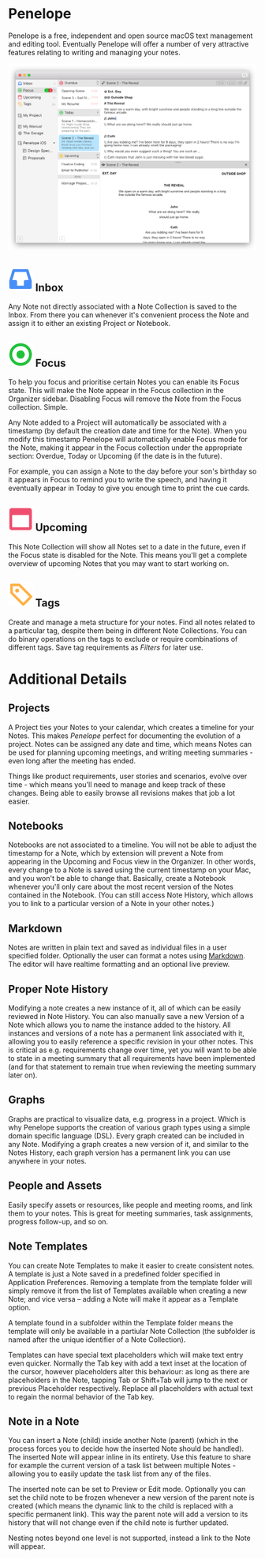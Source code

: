 # Penelope
Penelope is a free, independent and open source macOS text management and editing tool.
Eventually Penelope will offer a number of very attractive features relating to writing and managing your notes.

<img src="./Document/ForWeb/Penelope-MainScreen.png" alt="Penelope Main Screen mockup.">

## <img src="./Document/ForWeb/Feature-Inbox.png" alt="The Inbox icon found in the Organizer sidebar." width="50" height="50"> Inbox
Any Note not directly associated with a Note Collection is saved to the Inbox. From there you can whenever it's convenient process the Note and assign it to either an existing Project or Notebook.

## <img src="./Document/ForWeb/Feature-Focus.png" alt="The Focus icon found in the Organizer sidebar." width="50" height="50"> Focus
To help you focus and prioritise certain Notes you can enable its Focus state. This will make the Note appear in the Focus collection in the Organizer sidebar. Disabling Focus will remove the Note from the Focus collection. Simple.

Any Note added to a Project will automatically be associated with a timestamp (by default the creation date and time for the Note). When you modify this timestamp Penelope will automatically enable Focus mode for the Note, making it appear in the Focus collection under the appropriate section: Overdue, Today or Upcoming (if the date is in the future).

For example, you can assign a Note to the day before your son's birthday so it appears in Focus to remind you to write the speech, and having it eventually appear in Today to give you enough time to print the cue cards.

## <img src="./Document/ForWeb/Feature-Upcoming.png" alt="The Upcoming icon found in the Organizer sidebar." width="50" height="50"> Upcoming
This Note Collection will show all Notes set to a date in the future, even if the Focus state is disabled for the Note. This means you'll get a complete overview of upcoming Notes that you may want to start working on.

## <img src="./Document/ForWeb/Feature-Tags.png" alt="The Tag icon found in the Organizer sidebar." width="50" height="50"> Tags
Create and manage a meta structure for your notes. Find all notes related to a particular tag, despite them being in different Note Collections. You can do binary operations on the tags to exclude or require combinations of different tags. Save tag requirements as *Filters* for later use.


# Additional Details

## Projects
A Project ties your Notes to your calendar, which creates a timeline for your Notes. This makes *Penelope* perfect for documenting the evolution of a project. Notes can be assigned any date and time, which means Notes can be used for planning upcoming meetings, and writing meeting summaries - even long after the meeting has ended.

Things like product requirements, user stories and scenarios, evolve over time - which means you'll need to manage and keep track of these changes. Being able to easily browse all revisions makes that job a lot easier.

## Notebooks
Notebooks are not associated to a timeline. You will not be able to adjust the timestamp for a Note, which by extension will prevent a Note from appearing in the Upcoming and Focus view in the Organizer. In other words, every change to a Note is saved using the current timestamp on your Mac, and you won't be able to change that. Basically, create a Notebook whenever you'll only care about the most recent version of the Notes contained in the Notebook. (You can still access Note History, which allows you to link to a particular version of a Note in your other notes.)

## Markdown
Notes are written in plain text and saved as individual files in a user specified folder. Optionally the user can format a notes using <a href="https://en.wikipedia.org/wiki/Markdown">Markdown</a>. The editor will have realtime formatting and an optional live preview.

## Proper Note History
Modifying a note creates a new instance of it, all of which can be easily reviewed in Note History. You can also manually save a new Version of a Note which allows you to name the instance added to the history. All instances and versions of a note has a permanent link associated with it, allowing you to easily reference a specific revision in your other notes. This is critical as e.g. requirements change over time, yet you will want to be able to state in a meeting summary that all requirements have been implemented (and for that statement to remain true when reviewing the meeting summary later on).

## Graphs
Graphs are practical to visualize data, e.g. progress in a project. Which is why Penelope supports the creation of various graph types using a simple domain specific language (DSL). Every graph created can be included in any Note. Modifying a graph creates a new version of it, and similar to the Notes History, each graph version has a permanent link you can use anywhere in your notes.

## People and Assets
Easily specify assets or resources, like people and meeting rooms, and link them to your notes. This is great for meeting summaries, task assignments, progress follow-up, and so on.

## Note Templates
You can create Note Templates to make it easier to create consistent notes. A template is just a Note saved in a predefined folder specified in Application Preferences. Removing a template from the template folder will simply remove it from the list of Templates available when creating a new Note; and vice versa – adding a Note will make it appear as a Template option.

A template found in a subfolder within the Template folder means the template will only be available in a partiular Note Collection (the subfolder is named after the unique identifier of a Note Collection).

Templates can have special text placeholders which will make text entry even quicker. Normally the Tab key with add a text inset at the location of the cursor, however placeholders alter this behaviour: as long as there are placeholders in the Note, tapping Tab or Shift+Tab will jump to the next or previous Placeholder respectively. Replace all placeholders with actual text to regain the normal behavior of the Tab key.

## Note in a Note
You can insert a Note (child) inside another Note (parent) (which in the process forces you to decide how the inserted Note should be handled). The inserted Note will appear inline in its entirety. Use this feature to share for example the current version of a task list between multiple Notes - allowing you to easily update the task list from any of the files.

The inserted note can be set to Preview or Edit mode. Optionally you can set the child note to be frozen whenever a new version of the parent note is created (which means the dynamic link to the child is replaced with a specific permanent link). This way the parent note will add a version to its history that will not change even if the child note is further updated.

Nesting notes beyond one level is not supported, instead a link to the Note will appear.

